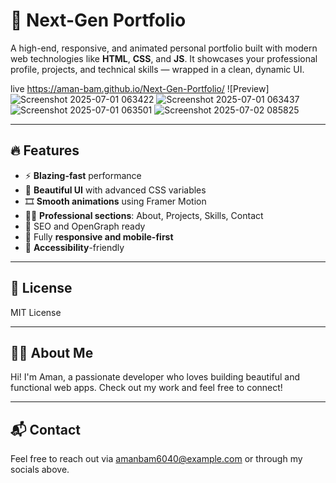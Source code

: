 # 🧠 Next-Gen Portfolio

A high-end, responsive, and animated personal portfolio built with modern web technologies like **HTML**, **CSS**, and **JS**. It showcases your professional profile, projects, and technical skills — wrapped in a clean, dynamic UI.

live https://aman-bam.github.io/Next-Gen-Portfolio/
![Preview] ![Screenshot 2025-07-01 063422](https://github.com/user-attachments/assets/be04a9e9-108a-44c2-9531-a76af856fd33)
![Screenshot 2025-07-01 063437](https://github.com/user-attachments/assets/636e736f-bd2a-4d29-a5ff-fe7d8189defd)
![Screenshot 2025-07-01 063501](https://github.com/user-attachments/assets/364705ea-8168-4997-889d-929b88969916)
![Screenshot 2025-07-02 085825](https://github.com/user-attachments/assets/c2b575d2-37af-4d82-b9c0-859312f93b40)


---

## 🔥 Features

- ⚡ **Blazing-fast** performance
- 🎨 **Beautiful UI** with advanced CSS variables
- 🎞️ **Smooth animations** using Framer Motion
- 🧑‍💼 **Professional sections**: About, Projects, Skills, Contact
- 🪪 SEO and OpenGraph ready
- 📱 Fully **responsive and mobile-first**
- 🦾 **Accessibility**-friendly

---

## 📄 License

MIT License

---

## 🙋‍♂️ About Me

Hi! I'm Aman, a passionate developer who loves building beautiful and functional web apps. Check out my work and feel free to connect!


---

## 📬 Contact

Feel free to reach out via [amanbam6040@example.com](mailto:email@example.com) or through my socials above.
